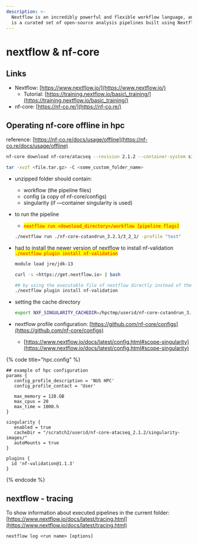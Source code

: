 ```yaml
---
description: >-
  Nextflow is an incredibly powerful and flexible workflow language, and nf-core
  is a curated set of open‑source analysis pipelines built using Nextflow.
---
```


# nextflow & nf-core

## Links

* Nextflow: [https://www.nextflow.io/](https://www.nextflow.io/)
  * Tutorial: [https://training.nextflow.io/basic\_training/](https://training.nextflow.io/basic_training/)
* nf-core: [https://nf-co.re/](https://nf-co.re/)

## Operating nf-core offline in hpc

reference: [https://nf-co.re/docs/usage/offline](https://nf-co.re/docs/usage/offline)

```sh
nf-core download nf-core/atacseq --revision 2.1.2 --container-system singularity

tar -xvzf <file.tar.gz> -C <some_custom_folder_name>
```

* unzipped folder should contain:
  * workflow (the pipeline files)
  * config (a copy of nf-core/configs)
  * singularity (if —container singularity is used)
*   to run the pipeline

    * <mark style="color:red;">`nextflow run <download_directory>/workflow [pipeline flags]`</mark>

    ```bash
    ./nextflow run ./nf-core-cutandrun_3.2.1/3_2_1/ -profile "test"
    ```
*   had to install the newer version of nextflow to install nf-validation <mark style="color:red;">`./nextflow plugin install nf-validation`</mark>

    ```bash
    module load jre/jdk-13

    curl -s <https://get.nextflow.io> | bash

    ## by using the executable file of nextflow directly instead of the installed version
    ./nextflow plugin install nf-validation
    ```
*   setting the cache directory

    ```bash
    export NXF_SINGULARITY_CACHEDIR=/hpctmp/userid/nf-core-cutandrun_3.2.1/singularity-images/
    ```
* nextflow profile configuration: [https://github.com/nf-core/configs](https://github.com/nf-core/configs)
  * [https://www.nextflow.io/docs/latest/config.html#scope-singularity](https://www.nextflow.io/docs/latest/config.html#scope-singularity)

{% code title="hpc.config" %}
```
## example of hpc configuration
params {
   config_profile_description = 'NUS HPC'
   config_profile_contact = 'User'

   max_memory = 128.GB
   max_cpus = 20
   max_time = 1000.h
}

singularity {
   enabled = true
   cacheDir = "/scratch2/userid/nf-core-atacseq_2.1.2/singularity-images/"
   autoMounts = true
}

plugins {
  id 'nf-validation@1.1.3'
}
```
{% endcode %}

## nextflow - tracing

To show information about executed pipelines in the current folder: [https://www.nextflow.io/docs/latest/tracing.html](https://www.nextflow.io/docs/latest/tracing.html)

```
nextflow log <run name> [options]
```
